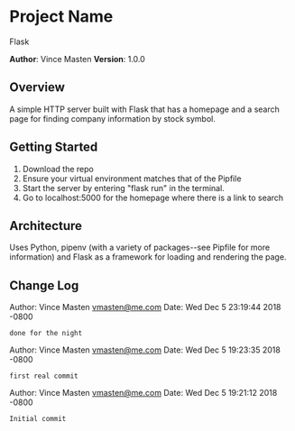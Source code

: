 # Project Name
Flask

**Author**: Vince Masten
**Version**: 1.0.0

## Overview
A simple HTTP server built with Flask that has a homepage and a search page for finding company information by stock symbol.

## Getting Started
1. Download the repo
1. Ensure your virtual environment matches that of the Pipfile
1. Start the server by entering "flask run" in the terminal.
1. Go to localhost:5000 for the homepage where there is a link to search

## Architecture
Uses Python, pipenv (with a variety of packages--see Pipfile for more information) and Flask as a framework for loading and rendering the page.

## Change Log
Author: Vince Masten <vmasten@me.com>
Date:   Wed Dec 5 23:19:44 2018 -0800

    done for the night

Author: Vince Masten <vmasten@me.com>
Date:   Wed Dec 5 19:23:35 2018 -0800

    first real commit

Author: Vince Masten <vmasten@me.com>
Date:   Wed Dec 5 19:21:12 2018 -0800

    Initial commit
